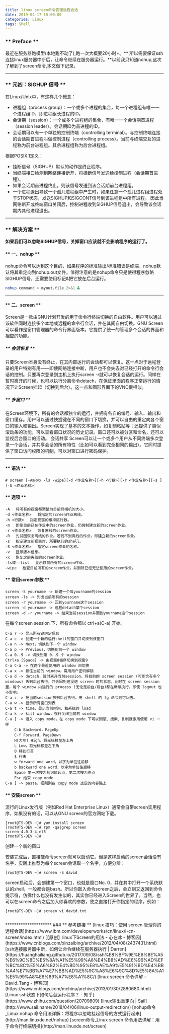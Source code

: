 ```yaml
---
title: linux screen命令管理远程会话
date: 2019-04-17 15:00:00
categories: Linux
tags: Shell
---
```

### ** Preface **

最近在服务器跑模型(本地跑不动了),跑一次大概要20小时+。** 所以需要保证ssh连接linux服务器中断后，让命令继续在服务器运行。**以前我只知道nohup,这次了解到了screen命令,本文做下记录。

*********************

### ** 元凶：SIGHUP 信号 **

在Linux/Unix中，有这样几个概念：

- 进程组（process group）：一个或多个进程的集合，每一个进程组有唯一一个进程组ID，即进程组长进程的ID。
- 会话期（session）：一个或多个进程组的集合，有唯一一个会话期首进程（session leader）。会话期ID为首进程的ID。
- 会话期可以有一个单独的控制终端（controlling terminal）。与控制终端连接的会话期首进程叫做控制进程（controlling process）。当前与终端交互的进程称为前台进程组。其余进程组称为后台进程组。

根据POSIX.1定义：

- 挂断信号（SIGHUP）默认的动作是终止程序。
- 当终端接口检测到网络连接断开，将挂断信号发送给控制进程（会话期首进程）。
- 如果会话期首进程终止，则该信号发送到该会话期前台进程组。
- 一个进程退出导致一个孤儿进程组中产生时，如果任意一个孤儿进程组进程处于STOP状态，发送SIGHUP和SIGCONT信号到该进程组中所有进程。
因此当网络断开或终端窗口关闭后，控制进程收到SIGHUP信号退出，会导致该会话期内其他进程退出。

**********************

### ** 解决方案 **


**<span class="under0"> 如果我们可以忽略SIGHUP信号，关掉窗口应该就不会影响程序的运行了。</span>**

#### ** 一、nohup **
nohup命令可以达到这个目的，如果程序的标准输出/标准错误是终端，nohup默认将其重定向到nohup.out文件。值得注意的是nohup命令只是使得程序忽略SIGHUP信号，还需要使用标记&把它放在后台运行。
```bash
nohup command > myout.file 2>&1 &
```
********************
#### ** 二、screen **


Screen是一款由GNU计划开发的用于命令行终端切换的自由软件。用户可以通过该软件同时连接多个本地或远程的命令行会话，并在其间自由切换。GNU Screen可以看作是窗口管理器的命令行界面版本。它提供了统一的管理多个会话的界面和相应的功能。

##### ** 会话恢复 **

只要Screen本身没有终止，在其内部运行的会话都可以恢复。这一点对于远程登录的用户特别有用——即使网络连接中断，用户也不会失去对已经打开的命令行会话的控制。只要再次登录到主机上执行screen -r就可以恢复会话的运行。同样在暂时离开的时候，也可以执行分离命令detach，在保证里面的程序正常运行的情况下让Screen挂起（切换到后台）。这一点和图形界面下的VNC很相似。

##### ** 多窗口 **

在Screen环境下，所有的会话都独立的运行，并拥有各自的编号、输入、输出和窗口缓存。用户可以通过快捷键在不同的窗口下切换，并可以自由的重定向各个窗口的输入和输出。Screen实现了基本的文本操作，如复制粘贴等；还提供了类似滚动条的功能，可以查看窗口状况的历史记录。窗口还可以被分区和命名，还可以监视后台窗口的活动。 会话共享 Screen可以让一个或多个用户从不同终端多次登录一个会话，并共享会话的所有特性（比如可以看到完全相同的输出）。它同时提供了窗口访问权限的机制，可以对窗口进行密码保护。

*********************

#### ** 语法 **
```
# screen [-AmRvx -ls -wipe][-d <作业名称>][-h <行数>][-r <作业名称>][-s ][-S <作业名称>]
```

#### ** 选项 **
```
-A 　将所有的视窗都调整为目前终端机的大小。
-d <作业名称> 　将指定的screen作业离线。
-h <行数> 　指定视窗的缓冲区行数。
-m 　即使目前已在作业中的screen作业，仍强制建立新的screen作业。
-r <作业名称> 　恢复离线的screen作业。
-R 　先试图恢复离线的作业。若找不到离线的作业，即建立新的screen作业。
-s 　指定建立新视窗时，所要执行的shell。
-S <作业名称> 　指定screen作业的名称。
-v 　显示版本信息。
-x 　恢复之前离线的screen作业。
-ls或--list 　显示目前所有的screen作业。
-wipe 　检查目前所有的screen作业，并删除已经无法使用的screen作业。
```

#### ** 常用screen参数 **
```
screen -S yourname -> 新建一个叫yourname的session
screen -ls -> 列出当前所有的session
screen -r yourname -> 回到yourname这个session
screen -d yourname -> 远程detach某个session
screen -d -r yourname -> 结束当前session并回到yourname这个session
```

在每个screen session 下，所有命令都以 ctrl+a(C-a) 开始。
```
C-a ? -> 显示所有键绑定信息
C-a c -> 创建一个新的运行shell的窗口并切换到该窗口
C-a n -> Next，切换到下一个 window 
C-a p -> Previous，切换到前一个 window 
C-a 0..9 -> 切换到第 0..9 个 window
Ctrl+a [Space] -> 由视窗0循序切换到视窗9
C-a C-a -> 在两个最近使用的 window 间切换 
C-a x -> 锁住当前的 window，需用用户密码解锁
C-a d -> detach，暂时离开当前session，将目前的 screen session (可能含有多个 windows) 丢到后台执行，并会回到还没进 screen 时的状态，此时在 screen session 里，每个 window 内运行的 process (无论是前台/后台)都在继续执行，即使 logout 也不影响。 
C-a z -> 把当前session放到后台执行，用 shell 的 fg 命令则可回去。
C-a w -> 显示所有窗口列表
C-a t -> time，显示当前时间，和系统的 load 
C-a k -> kill window，强行关闭当前的 window
C-a [ -> 进入 copy mode，在 copy mode 下可以回滚、搜索、复制就像用使用 vi 一样
    C-b Backward，PageUp 
    C-f Forward，PageDown 
    H(大写) High，将光标移至左上角 
    L Low，将光标移至左下角 
    0 移到行首 
    $ 行末 
    w forward one word，以字为单位往前移 
    b backward one word，以字为单位往后移 
    Space 第一次按为标记区起点，第二次按为终点 
    Esc 结束 copy mode 
C-a ] -> paste，把刚刚在 copy mode 选定的内容贴上
```

#### ** 安装screen **
流行的Linux发行版（例如Red Hat Enterprise Linux）通常会自带screen实用程序，如果没有的话，可以从GNU screen的官方网站下载。

```
[root@TS-DEV ~]# yum install screen
[root@TS-DEV ~]# rpm -qa|grep screen
screen-4.0.3-4.el5
[root@TS-DEV ~]#
```

创建一个新的窗口

安装完成后，直接敲命令screen就可以启动它。但是这样启动的screen会话没有名字，实践上推荐为每个screen会话取一个名字，方便分辨：
```
[root@TS-DEV ~]# screen -S david 
```
screen启动后，会创建第一个窗口，也就是窗口No. 0，并在其中打开一个系统默认的shell，一般都会是bash。所以你敲入命令screen之后，会立刻又返回到命令提示符，仿佛什么也没有发生似的，其实你已经进入Screen的世界了。当然，也可以在screen命令之后加入你喜欢的参数，使之直接打开你指定的程序，例如：
```
[root@TS-DEV ~]# screen vi david.txt
```
<div style="height:12px"></div>
*********************
### ** 参考链接 **
[linux 技巧：使用 screen 管理你的远程会话](https://www.ibm.com/developerworks/cn/linux/l-cn-screen/index.html)
[【原创】linux下Screen的用法 - 心在冰 - 博客园](https://www.cnblogs.com/xinzaibing/archive/2012/04/08/2437431.html)
[ssh连接服务器中断，如何让命令继续在服务器执行 | Darren](https://huanghailiang.github.io/2017/09/08/ssh%E8%BF%9E%E6%8E%A5%E6%9C%8D%E5%8A%A1%E5%99%A8%E4%B8%AD%E6%96%AD%EF%BC%8C%E5%A6%82%E4%BD%95%E8%AE%A9%E5%91%BD%E4%BB%A4%E7%BB%A7%E7%BB%AD%E5%9C%A8%E6%9C%8D%E5%8A%A1%E5%99%A8%E6%89%A7%E8%A1%8C/)
[linux screen 命令详解 - David_Tang - 博客园](https://www.cnblogs.com/mchina/archive/2013/01/30/2880680.html)
[Linux ssh状态下如何后台运行程序？ - 知乎](https://www.zhihu.com/question/20709809)
[linux输出重定向 | Sail](http://www.sail.name/2018/04/06/linux-output-redirection/)
[nohup命令_Linux nohup 命令用法详解：将程序以忽略挂起信号的方式运行起来](http://man.linuxde.net/nohup)
[screen命令_Linux screen 命令用法详解：用于命令行终端切换](http://man.linuxde.net/screen)